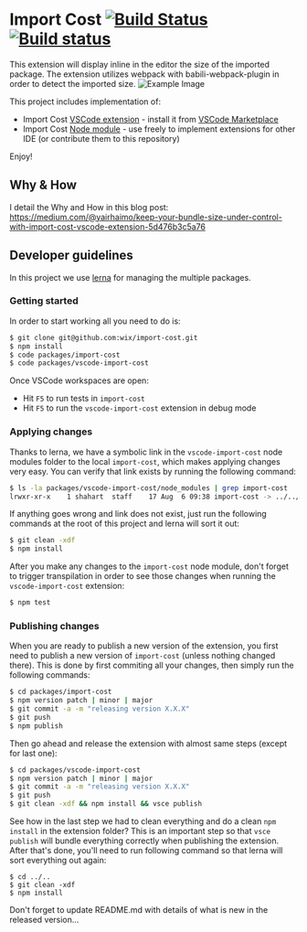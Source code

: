 # Import Cost [![Build Status](https://travis-ci.org/wix/import-cost.svg?branch=master)](https://travis-ci.org/wix/import-cost) [![Build status](https://ci.appveyor.com/api/projects/status/ko48qav9qqb8fv8u?svg=true)](https://ci.appveyor.com/project/shahata/import-cost)

This extension will display inline in the editor the size of the imported package.
The extension utilizes webpack with babili-webpack-plugin in order to detect the imported size.
![Example Image](https://file-wkbcnlcvbn.now.sh/import-cost.gif)

This project includes implementation of:
 * Import Cost [VSCode extension](packages/vscode-import-cost) - install it from [VSCode Marketplace](https://marketplace.visualstudio.com/items?itemName=wix.vscode-import-cost)
 * Import Cost [Node module](packages/import-cost) - use freely to implement extensions for other IDE (or contribute them to this repository)

Enjoy!

## Why & How
I detail the Why and How in this blog post:
https://medium.com/@yairhaimo/keep-your-bundle-size-under-control-with-import-cost-vscode-extension-5d476b3c5a76

## Developer guidelines

In this project we use [lerna](https://lernajs.io/) for managing the multiple packages.

### Getting started

In order to start working all you need to do is:
```sh
$ git clone git@github.com:wix/import-cost.git
$ npm install
$ code packages/import-cost
$ code packages/vscode-import-cost
```

Once VSCode workspaces are open:
* Hit `F5` to run tests in `import-cost`
* Hit `F5` to run the `vscode-import-cost` extension in debug mode

### Applying changes

Thanks to lerna, we have a symbolic link in the `vscode-import-cost` node modules folder to the local `import-cost`, which makes applying changes very easy. You can verify that link exists by running the following command:

```sh
$ ls -la packages/vscode-import-cost/node_modules | grep import-cost
lrwxr-xr-x    1 shahart  staff    17 Aug  6 09:38 import-cost -> ../../import-cost
```

If anything goes wrong and link does not exist, just run the following commands at the root of this project and lerna will sort it out:
```sh
$ git clean -xdf
$ npm install
```

After you make any changes to the `import-cost` node module, don't forget to trigger transpilation in order to see those changes when running the `vscode-import-cost` extension:
```sh
$ npm test
```

### Publishing changes

When you are ready to publish a new version of the extension, you first need to publish a new version of `import-cost` (unless nothing changed there). This is done by first commiting all your changes, then simply run the following commands:
```sh
$ cd packages/import-cost
$ npm version patch | minor | major
$ git commit -a -m "releasing version X.X.X"
$ git push
$ npm publish
```

Then go ahead and release the extension with almost same steps (except for last one):
```sh
$ cd packages/vscode-import-cost
$ npm version patch | minor | major
$ git commit -a -m "releasing version X.X.X"
$ git push
$ git clean -xdf && npm install && vsce publish
```

See how in the last step we had to clean everything and do a clean `npm install` in the extension folder? This is an important step so that `vsce publish` will bundle everything correctly when publishing the extension. After that's done, you'll need to run following command so that lerna will sort everything out again:
```
$ cd ../..
$ git clean -xdf
$ npm install
```

Don't forget to update README.md with details of what is new in the released version...
